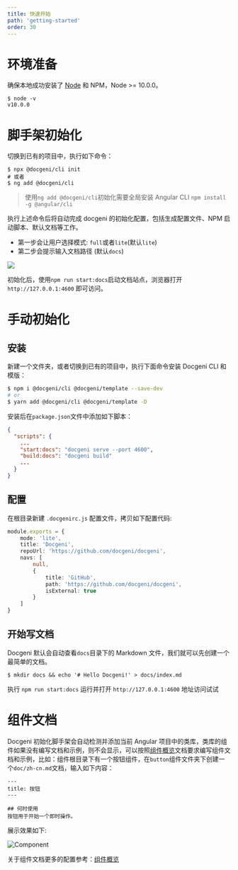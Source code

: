 ```yaml
---
title: 快速开始
path: 'getting-started'
order: 30
---
```

# 环境准备
确保本地成功安装了 [Node](https://nodejs.org/en/) 和 NPM，Node >= 10.0.0。
```
$ node -v
v10.0.0
```

# 脚手架初始化
切换到已有的项目中，执行如下命令：
```
$ npx @docgeni/cli init
# 或者
$ ng add @docgeni/cli
```
> 使用`ng add @docgeni/cli`初始化需要全局安装 Angular CLI `npm install -g @angular/cli`

执行上述命令后将自动完成 docgeni 的初始化配置，包括生成配置文件、NPM 启动脚本、默认文档等工作。
- 第一步会让用户选择模式: `full`或者`lite`(默认`lite`)
- 第二步会提示输入文档路径 (默认`docs`)

<img class="mb-2" src="https://cdn.pingcode.com/open-sources/docgeni/cli-init.png?3" />

初始化后，使用`npm run start:docs`启动文档站点，浏览器打开`http://127.0.0.1:4600` 即可访问。

# 手动初始化
## 安装
新建一个文件夹，或者切换到已有的项目中，执行下面命令安装 Docgeni CLI 和模版：

```bash
$ npm i @docgeni/cli @docgeni/template --save-dev
# or 
$ yarn add @docgeni/cli @docgeni/template -D
```

安装后在`package.json`文件中添加如下脚本：

```json
{
  "scripts": {
    ...
    "start:docs": "docgeni serve --port 4600",
    "build:docs": "docgeni build"
    ...
  }
}
```
## 配置
在根目录新建 `.docgenirc.js` 配置文件，拷贝如下配置代码:

```ts
module.exports = {
    mode: 'lite',
    title: 'Docgeni',
    repoUrl: 'https://github.com/docgeni/docgeni',
    navs: [
        null,
        {
            title: 'GitHub',
            path: 'https://github.com/docgeni/docgeni',
            isExternal: true
        }
    ]
}
```
## 开始写文档

Docgeni 默认会自动查看`docs`目录下的 Markdown 文件，我们就可以先创建一个最简单的文档。

```base
$ mkdir docs && echo '# Hello Docgeni!' > docs/index.md
```

执行 `npm run start:docs` 运行并打开 `http://127.0.0.1:4600` 地址访问试试


# 组件文档
Docgeni 初始化脚手架会自动检测并添加当前 Angular 项目中的类库，类库的组件如果没有编写文档和示例，则不会显示，可以按照[组件概览](https://docgeni.org/guides//basic/component-overview)文档要求编写组件文档和示例，比如：组件根目录下有一个按钮组件，在`button`组件文件夹下创建一个`doc/zh-cn.md`文档，输入如下内容：

```
---
title: 按钮
---

## 何时使用
按钮用于开始一个即时操作。
```
展示效果如下:

![Component](https://cdn.pingcode.com/open-sources/docgeni/component-display.png)

关于组件文档更多的配置参考：[组件概览](https://docgeni.org/guides/basic/component-overview)
